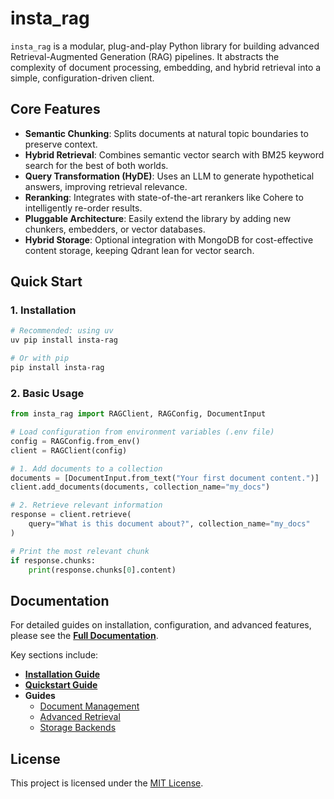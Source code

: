 # insta_rag

`insta_rag` is a modular, plug-and-play Python library for building advanced Retrieval-Augmented Generation (RAG) pipelines. It abstracts the complexity of document processing, embedding, and hybrid retrieval into a simple, configuration-driven client.

## Core Features

- **Semantic Chunking**: Splits documents at natural topic boundaries to preserve context.
- **Hybrid Retrieval**: Combines semantic vector search with BM25 keyword search for the best of both worlds.
- **Query Transformation (HyDE)**: Uses an LLM to generate hypothetical answers, improving retrieval relevance.
- **Reranking**: Integrates with state-of-the-art rerankers like Cohere to intelligently re-order results.
- **Pluggable Architecture**: Easily extend the library by adding new chunkers, embedders, or vector databases.
- **Hybrid Storage**: Optional integration with MongoDB for cost-effective content storage, keeping Qdrant lean for vector search.

## Quick Start

### 1. Installation

```bash
# Recommended: using uv
uv pip install insta-rag

# Or with pip
pip install insta-rag
```

### 2. Basic Usage

```python
from insta_rag import RAGClient, RAGConfig, DocumentInput

# Load configuration from environment variables (.env file)
config = RAGConfig.from_env()
client = RAGClient(config)

# 1. Add documents to a collection
documents = [DocumentInput.from_text("Your first document content.")]
client.add_documents(documents, collection_name="my_docs")

# 2. Retrieve relevant information
response = client.retrieve(
    query="What is this document about?", collection_name="my_docs"
)

# Print the most relevant chunk
if response.chunks:
    print(response.chunks[0].content)
```

## Documentation

For detailed guides on installation, configuration, and advanced features, please see the **[Full Documentation](https://github.com/AI-Buddy-Catalyst-Labs/insta_rag/wiki)**.

Key sections include:

- **[Installation Guide](https://github.com/AI-Buddy-Catalyst-Labs/insta_rag/wiki/installation)**
- **[Quickstart Guide](https://github.com/AI-Buddy-Catalyst-Labs/insta_rag/wiki/quickstart)**
- **Guides**
  - [Document Management](https://github.com/AI-Buddy-Catalyst-Labs/insta_rag/wiki/guides/document-management)
  - [Advanced Retrieval](https://github.com/AI-Buddy-Catalyst-Labs/insta_rag/wiki/guides/retrieval)
  - [Storage Backends](https://github.com/AI-Buddy-Catalyst-Labs/insta_rag/wiki/guides/storage-backends)

## License

This project is licensed under the [MIT License](https://github.com/AI-Buddy-Catalyst-Labs/insta_rag/blob/main/LICENSE).
